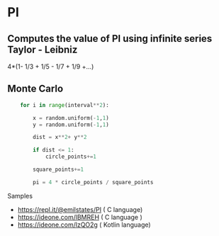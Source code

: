# PI

## Computes the value of PI using infinite series Taylor - Leibniz 

4*(1- 1/3 + 1/5 - 1/7 + 1/9 +...)

## Monte Carlo

```python
    for i in range(interval**2):

        x = random.uniform(-1,1)
        y = random.uniform(-1,1)

        dist = x**2+ y**2

        if dist <= 1:
            circle_points+=1

        square_points+=1

        pi = 4 * circle_points / square_points


```

Samples

* https://repl.it/@emilstates/PI ( C language)
* https://ideone.com/lBMREH ( C language ) 
* https://ideone.com/lzQO2g ( Kotlin language)
